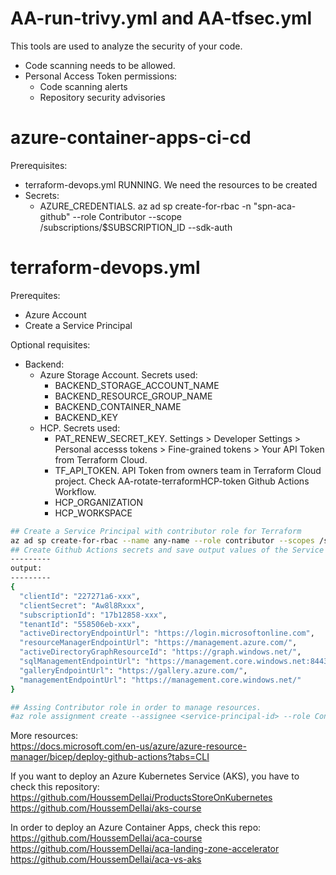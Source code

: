 # AA-run-trivy.yml and AA-tfsec.yml
This tools are used to analyze the security of your code.
- Code scanning needs to be allowed.
- Personal Access Token permissions:
    - Code scanning alerts
    - Repository security advisories

# azure-container-apps-ci-cd
Prerequisites:
  - terraform-devops.yml RUNNING. We need the resources to be created
  - Secrets:
    - AZURE_CREDENTIALS. az ad sp create-for-rbac -n "spn-aca-github" --role Contributor --scope /subscriptions/$SUBSCRIPTION_ID --sdk-auth

# terraform-devops.yml
Prerequites:
- Azure Account
- Create a Service Principal

Optional requisites:
- Backend: 
  - Azure Storage Account. Secrets used:
    - BACKEND_STORAGE_ACCOUNT_NAME
    - BACKEND_RESOURCE_GROUP_NAME
    - BACKEND_CONTAINER_NAME
    - BACKEND_KEY
  - HCP. Secrets used:
    - PAT_RENEW_SECRET_KEY. Settings > Developer Settings > Personal accesss tokens > Fine-grained tokens > Your API Token from Terraform Cloud.
    - TF_API_TOKEN. API Token from owners team in Terraform Cloud project. Check AA-rotate-terraformHCP-token Github Actions Workflow.
    - HCP_ORGANIZATION
    - HCP_WORKSPACE


```bash
## Create a Service Principal with contributor role for Terraform
az ad sp create-for-rbac --name any-name --role contributor --scopes /subscriptions/<SUBSCRIPTION_ID> --sdk-auth
## Create Github Actions secrets and save output values of the Service Principal: secrets.AZURE_CLIENT_ID, secrets.AZURE_CLIENT_SECRET, secrets.AZURE_SUBSCRIPTION_ID, secrets.AZURE_TENANT_ID 
---------
output:
---------
{
  "clientId": "227271a6-xxx",
  "clientSecret": "Aw8l8Rxxx",
  "subscriptionId": "17b12858-xxx",
  "tenantId": "558506eb-xxx",
  "activeDirectoryEndpointUrl": "https://login.microsoftonline.com",
  "resourceManagerEndpointUrl": "https://management.azure.com/",
  "activeDirectoryGraphResourceId": "https://graph.windows.net/",
  "sqlManagementEndpointUrl": "https://management.core.windows.net:8443/",
  "galleryEndpointUrl": "https://gallery.azure.com/",
  "managementEndpointUrl": "https://management.core.windows.net/"
}

## Assing Contributor role in order to manage resources.
#az role assignment create --assignee <service-principal-id> --role Contributor --scope /subscriptions/
```

More resources:  
https://docs.microsoft.com/en-us/azure/azure-resource-manager/bicep/deploy-github-actions?tabs=CLI

If you want to deploy an Azure Kubernetes Service (AKS), you have to check this repository:
https://github.com/HoussemDellai/ProductsStoreOnKubernetes
https://github.com/HoussemDellai/aks-course

In order to deploy an Azure Container Apps, check this repo:
https://github.com/HoussemDellai/aca-course
https://github.com/HoussemDellai/aca-landing-zone-accelerator
https://github.com/HoussemDellai/aca-vs-aks